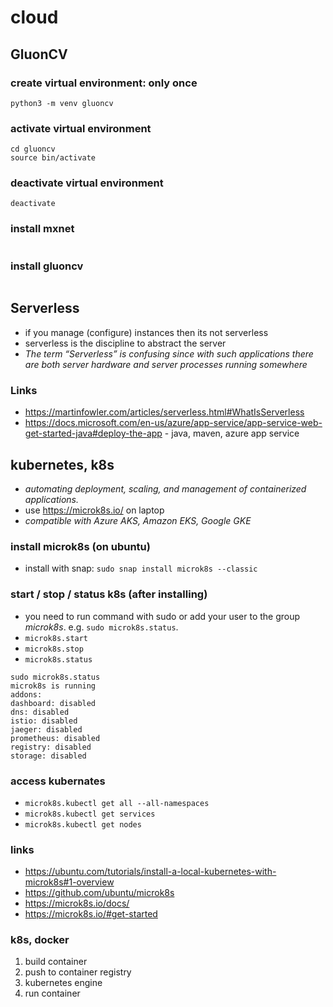 # cloud

## GluonCV

### create virtual environment: only once
``` 
python3 -m venv gluoncv
``` 

### activate virtual environment
``` 
cd gluoncv
source bin/activate
``` 

### deactivate virtual environment
``` 
deactivate
``` 

### install mxnet
``` 
``` 

### install gluoncv
``` 
``` 

## Serverless

* if you manage (configure) instances then its not serverless
* serverless is the discipline to abstract the server
* _The term “Serverless” is confusing since with such applications there are both server hardware and server processes running somewhere_

### Links

* https://martinfowler.com/articles/serverless.html#WhatIsServerless
* https://docs.microsoft.com/en-us/azure/app-service/app-service-web-get-started-java#deploy-the-app - java, maven, azure app service

## kubernetes, k8s
* _automating deployment, scaling, and management of containerized applications._
* use https://microk8s.io/ on laptop
* _compatible with Azure AKS, Amazon EKS, Google GKE_

### install microk8s (on ubuntu)
* install with snap: `sudo snap install microk8s --classic`

### start / stop / status k8s (after installing)
 * you need to run command with sudo or add your user to the group _microk8s_. e.g. `sudo microk8s.status`.
* `microk8s.start`
* `microk8s.stop`
* `microk8s.status`
```
sudo microk8s.status
microk8s is running
addons:
dashboard: disabled
dns: disabled
istio: disabled
jaeger: disabled
prometheus: disabled
registry: disabled
storage: disabled
```

### access kubernates
* `microk8s.kubectl get all --all-namespaces`
* `microk8s.kubectl get services`
* `microk8s.kubectl get nodes`

### links
* https://ubuntu.com/tutorials/install-a-local-kubernetes-with-microk8s#1-overview
* https://github.com/ubuntu/microk8s
* https://microk8s.io/docs/
* https://microk8s.io/#get-started

### k8s, docker
1. build container
2. push to container registry
3. kubernetes engine
4. run container